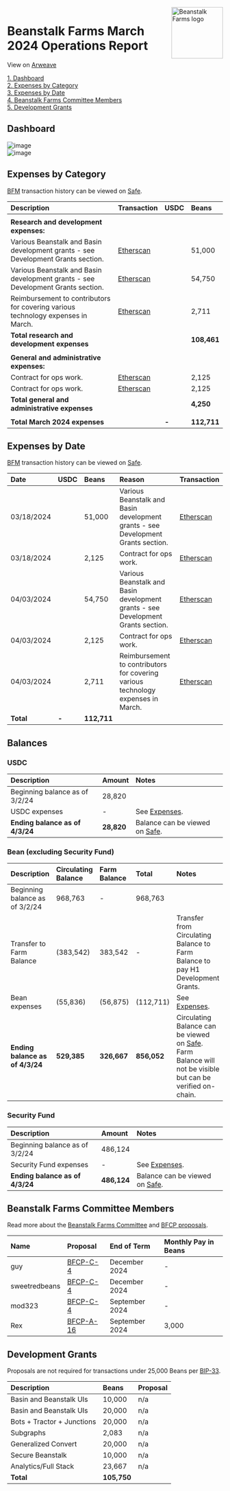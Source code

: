 <img src="https://arweave.net/jT_5PRnlx5T4olxEPanXO9m6ur5ho341aY4cmp9YNuM" alt="Beanstalk Farms logo" align="right" width="120" />

# Beanstalk Farms March 2024 Operations Report

View on [Arweave](https://arweave.net/0QuogkaEftFFq533flriO0yTpIkFENU7A-QIwD7kYU4)

[1. Dashboard](#dashboard)  
[2. Expenses by Category](#expenses-by-category)  
[3. Expenses by Date](#expenses-by-date)  
[4. Beanstalk Farms Committee Members](#beanstalk-farms-committee-members)  
[5. Development Grants](#development-grants)  

## Dashboard

![image](https://arweave.net/lCPHBAWzW4t1DxOjbD9PJieuWXPExl5ui0Bs6CeX3ww)  
![image](https://arweave.net/EdCgWvCT1QJqDaD6PLj7gxpD8gLH-amf1dkHfh_MOpY)  

## Expenses by Category

[BFM](https://docs.bean.money/almanac/governance/beanstalk-farms/bfm-dashboard) transaction history can be viewed on [Safe](https://app.safe.global/eth:0x21DE18B6A8f78eDe6D16C50A167f6B222DC08DF7/transactions/history).

| Description                                                                      | Transaction                                                                                             | USDC  | Beans       |
| :------------------------------------------------------------------------------- | :------------------------------------------------------------------------------------------------------ | :---- | :---------- |
|                                                                                  |                                                                                                         |       |             |
| **Research and development expenses:**                                           |                                                                                                         |       |             |
| Various Beanstalk and Basin development grants - see Development Grants section. | [Etherscan](https://etherscan.io/tx/0x540630b910870d303f2620f3ca4422c33bf5a0a7781e826eddf6d8a068f6c113) |       | 51,000      |
| Various Beanstalk and Basin development grants - see Development Grants section. | [Etherscan](https://etherscan.io/tx/0x49bfa650f592a149c42787aa8e59cc557f4e68bf2c57256d47e7cea0065faf78) |       | 54,750      |
| Reimbursement to contributors for covering various technology expenses in March. | [Etherscan](https://etherscan.io/tx/0x49bfa650f592a149c42787aa8e59cc557f4e68bf2c57256d47e7cea0065faf78) |       | 2,711       |
| **Total research and development expenses**                                      |                                                                                                         |       | **108,461** |
|                                                                                  |                                                                                                         |       |             |
| **General and administrative expenses:**                                         |                                                                                                         |       |             |
| Contract for ops work.                                                           | [Etherscan](https://etherscan.io/tx/0x540630b910870d303f2620f3ca4422c33bf5a0a7781e826eddf6d8a068f6c113) |       | 2,125       |
| Contract for ops work.                                                           | [Etherscan](https://etherscan.io/tx/0x49bfa650f592a149c42787aa8e59cc557f4e68bf2c57256d47e7cea0065faf78) |       | 2,125       |
| **Total general and administrative expenses**                                    |                                                                                                         |       | **4,250**   |
|                                                                                  |                                                                                                         |       |             |
| **Total March 2024 expenses**                                                    |                                                                                                         | **-** | **112,711** |

## Expenses by Date

[BFM](https://docs.bean.money/almanac/governance/beanstalk-farms/bfm-dashboard) transaction history can be viewed on [Safe](https://app.safe.global/eth:0x21DE18B6A8f78eDe6D16C50A167f6B222DC08DF7/transactions/history).

| Date       | USDC  | Beans       | Reason                                                                           | Transaction                                                                                             |
| :--------- | :---- | :---------- | :------------------------------------------------------------------------------- | :------------------------------------------------------------------------------------------------------ |
| 03/18/2024 |       | 51,000      | Various Beanstalk and Basin development grants - see Development Grants section. | [Etherscan](https://etherscan.io/tx/0x540630b910870d303f2620f3ca4422c33bf5a0a7781e826eddf6d8a068f6c113) |
| 03/18/2024 |       | 2,125       | Contract for ops work.                                                           | [Etherscan](https://etherscan.io/tx/0x540630b910870d303f2620f3ca4422c33bf5a0a7781e826eddf6d8a068f6c113) |
| 04/03/2024 |       | 54,750      | Various Beanstalk and Basin development grants - see Development Grants section. | [Etherscan](https://etherscan.io/tx/0x49bfa650f592a149c42787aa8e59cc557f4e68bf2c57256d47e7cea0065faf78) |
| 04/03/2024 |       | 2,125       | Contract for ops work.                                                           | [Etherscan](https://etherscan.io/tx/0x49bfa650f592a149c42787aa8e59cc557f4e68bf2c57256d47e7cea0065faf78) |
| 04/03/2024 |       | 2,711       | Reimbursement to contributors for covering various technology expenses in March. | [Etherscan](https://etherscan.io/tx/0x49bfa650f592a149c42787aa8e59cc557f4e68bf2c57256d47e7cea0065faf78) |
| **Total**  | **-** | **112,711** |                                                                                  |                                                                                                         |

## Balances

### USDC

| Description                     | Amount     | Notes                                                                                                             |
| :------------------------------ | :--------- | :---------------------------------------------------------------------------------------------------------------- |
| Beginning balance as of 3/2/24  | 28,820     |                                                                                                                   |
| USDC expenses                   | -          | See [Expenses](#expenses-by-category).                                                                            |
| **Ending balance as of 4/3/24** | **28,820** | Balance can be viewed on [Safe](https://app.safe.global/eth:0x21DE18B6A8f78eDe6D16C50A167f6B222DC08DF7/balances). |

### Bean (excluding Security Fund)

| Description                     | Circulating Balance | Farm Balance | Total       | Notes                                                                                                                                                                                        |
| :------------------------------ | :------------------ | :----------- | :---------- | :------------------------------------------------------------------------------------------------------------------------------------------------------------------------------------------- |
| Beginning balance as of 3/2/24  | 968,763             | -            | 968,763     |                                                                                                                                                                                              |
| Transfer to Farm Balance        | (383,542)           | 383,542      | -           | Transfer from Circulating Balance to Farm Balance to pay H1 Development Grants.                                                                                                              |
| Bean expenses                   | (55,836)            | (56,875)     | (112,711)   | See [Expenses](#expenses-by-category).                                                                                                                                                       |
| **Ending balance as of 4/3/24** | **529,385**         | **326,667**  | **856,052** | Circulating Balance can be viewed on [Safe](https://app.safe.global/eth:0x21DE18B6A8f78eDe6D16C50A167f6B222DC08DF7/balances). Farm Balance will not be visible but can be verified on-chain. |

### Security Fund

| Description                     | Amount      | Notes                                                                                                             |
| :------------------------------ | :---------- | :---------------------------------------------------------------------------------------------------------------- |
| Beginning balance as of 3/2/24  | 486,124     |                                                                                                                   |
| Security Fund expenses          | -           | See [Expenses](#expenses-by-category).                                                                            |
| **Ending balance as of 4/3/24** | **486,124** | Balance can be viewed on [Safe](https://app.safe.global/eth:0x21DE18B6A8f78eDe6D16C50A167f6B222DC08DF7/balances). |

## Beanstalk Farms Committee Members

Read more about the [Beanstalk Farms Committee](https://docs.bean.money/almanac/governance/beanstalk-farms#beanstalk-farms-committee) and [BFCP proposals](https://docs.bean.money/almanac/governance/proposals#bfcp).

| Name          | Proposal                                                                     | End of Term    | Monthly Pay in Beans |
| :------------ | :--------------------------------------------------------------------------- | :------------- | :------------------- |
| guy           | [BFCP-C-4](https://arweave.net/DcWYtmUXfFk3wXEN7vr-bsHjXro6PoNV6XdrKtYDgJE)  | December 2024  | -                    |
| sweetredbeans | [BFCP-C-4](https://arweave.net/DcWYtmUXfFk3wXEN7vr-bsHjXro6PoNV6XdrKtYDgJE)  | December 2024  | -                    |
| mod323        | [BFCP-C-4](https://arweave.net/DcWYtmUXfFk3wXEN7vr-bsHjXro6PoNV6XdrKtYDgJE)  | September 2024 | -                    |
| Rex           | [BFCP-A-16](https://arweave.net/HhOwYuvz2a3cWt-_KQjf6sWMaD8qZpzRJmL-fw5O3qs) | September 2024 | 3,000                |

## Development Grants

Proposals are not required for transactions under 25,000 Beans per [BIP-33](https://arweave.net/-iklnExU_oJl3N2Lh0wnnGqeT8cTV0L6d6YOpbn2iKc#governance).

| Description                | Beans       | Proposal |
| :------------------------- | :---------- | :------- |
| Basin and Beanstalk UIs    | 10,000      | n/a      |
| Basin and Beanstalk UIs    | 20,000      | n/a      |
| Bots + Tractor + Junctions | 20,000      | n/a      |
| Subgraphs                  | 2,083       | n/a      |
| Generalized Convert        | 20,000      | n/a      |
| Secure Beanstalk           | 10,000      | n/a      |
| Analytics/Full Stack       | 23,667      | n/a      |
| **Total**                  | **105,750** |          |

